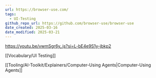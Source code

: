 ```yaml
---
url: https://browser-use.com/
tags:
  - UI-Testing
github_repo_url: https://github.com/browser-use/browser-use
date_created: 2025-03-16
date_modified: 2025-03-21
---
```

https://youtu.be/vwmSgr6y_js?si=L-bE4e9S1y-jbkp2

[[Vocabulary/UI Testing]]

[[Tooling/AI-Toolkit/Explainers/Computer-Using Agents|Computer-Using Agents]]


